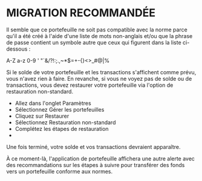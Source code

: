 # MIGRATION RECOMMANDÉE

Il semble que ce portefeuille ne soit pas compatible avec la norme parce qu'il a été créé à l'aide d'une liste de mots non-anglais et/ou que la phrase de passe contient un symbole autre que ceux qui figurent dans la liste ci-dessous :

A-Z a-z 0-9 ' "`&/?!:;.,~*$=+-[](){}<>\_#@|%

Si le solde de votre portefeuille et les transactions s'affichent comme prévu, vous n'avez rien à faire. En revanche, si vous ne voyez pas de solde ou de transactions, vous devez restaurer votre portefeuille via l'option de restauration non-standard.

- Allez dans l'onglet Paramètres
- Sélectionnez Gérer les portefeuilles
- Cliquez sur Restaurer
- Sélectionnez Restauration non-standard
- Complétez les étapes de restauration
- 
Une fois terminé, votre solde et vos transactions devraient apparaître.

À ce moment-là, l'application de portefeuille affichera une autre alerte avec des recommandations sur les étapes à suivre pour transférer des fonds vers un portefeuille conforme aux normes.
